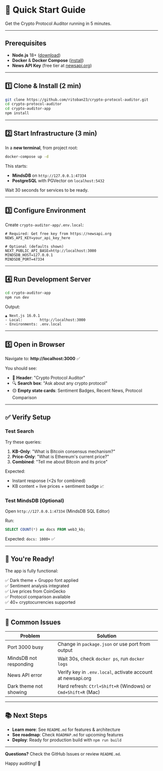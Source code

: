 # 🚀 Quick Start Guide

Get the Crypto Protocol Auditor running in 5 minutes.

---

## Prerequisites

- **Node.js** 18+ ([download](https://nodejs.org))
- **Docker** & **Docker Compose** ([install](https://docs.docker.com/compose/install/))
- **News API Key** (free tier at [newsapi.org](https://newsapi.org))

---

## 1️⃣ Clone & Install (2 min)

```bash
git clone https://github.com/ritoban23/crypto-protocol-auditor.git
cd crypto-protocol-auditor
cd crypto-auditor-app
npm install
```

---

## 2️⃣ Start Infrastructure (3 min)

In a **new terminal**, from project root:

```bash
docker-compose up -d
```

This starts:
- **MindsDB** on `http://127.0.0.1:47334`
- **PostgreSQL** with PGVector on `localhost:5432`

Wait 30 seconds for services to be ready.

---

## 3️⃣ Configure Environment

Create `crypto-auditor-app/.env.local`:

```env
# Required: Get free key from https://newsapi.org
NEWS_API_KEY=your_api_key_here

# Optional (defaults shown)
NEXT_PUBLIC_API_BASE=http://localhost:3000
MINDSDB_HOST=127.0.0.1
MINDSDB_PORT=47334
```

---

## 4️⃣ Run Development Server

```bash
cd crypto-auditor-app
npm run dev
```

Output:
```
▲ Next.js 16.0.1
- Local:        http://localhost:3000
- Environments: .env.local
```

---

## 5️⃣ Open in Browser

Navigate to: **http://localhost:3000** ✅

You should see:
- 🔐 **Header**: "Crypto Protocol Auditor"
- 🔍 **Search box**: "Ask about any crypto protocol"
- 🟡 **Empty state cards**: Sentiment Badges, Recent News, Protocol Comparison

---

## ✅ Verify Setup

### Test Search
Try these queries:

1. **KB-Only**: "What is Bitcoin consensus mechanism?"
2. **Price-Only**: "What is Ethereum's current price?"
3. **Combined**: "Tell me about Bitcoin and its price"

Expected: 
- Instant response (<2s for combined)
- KB content + live prices + sentiment badge 📈

### Test MindsDB (Optional)

Open `http://127.0.0.1:47334` (MindsDB SQL Editor)

Run:
```sql
SELECT COUNT(*) as docs FROM web3_kb;
```

Expected: `docs: 1000+` ✅

---

## 🚀 You're Ready!

The app is fully functional:

✅ Dark theme + Gruppo font applied  
✅ Sentiment analysis integrated  
✅ Live prices from CoinGecko  
✅ Protocol comparison available  
✅ 40+ cryptocurrencies supported

---

## 📌 Common Issues

| Problem | Solution |
|---------|----------|
| Port 3000 busy | Change in `package.json` or use port from output |
| MindsDB not responding | Wait 30s, check `docker ps`, run `docker logs` |
| News API error | Verify key in `.env.local`, activate account at newsapi.org |
| Dark theme not showing | Hard refresh: `Ctrl+Shift+R` (Windows) or `Cmd+Shift+R` (Mac) |

---

## 📚 Next Steps

- **Learn more**: See `README.md` for features & architecture
- **See roadmap**: Check `ROADMAP.md` for upcoming features
- **Deploy**: Ready for production build with `npm run build`

---

**Questions?** Check the GitHub Issues or review `README.md`.

Happy auditing! 🎉
